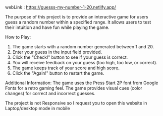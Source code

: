 webLink : https://guesss-my-number-1-20.netlify.app/

The purpose of this project is to provide an interactive game for users guess a random number within a specified range. It allows users to test their intuition and have fun while playing the game.

How to Play:
1. The game starts with a random number generated between 1 and 20.
2. Enter your guess in the input field provided.
3. Click the "Check!" button to see if your guess is correct.
4. You will receive feedback on your guess (too high, too low, or correct).
5. The game keeps track of your score and high score.
6. Click the "Again!" button to restart the game.

Additional Information:
The game uses the Press Start 2P font from Google Fonts for a retro gaming feel.
The game provides visual cues (color changes) for correct and incorrect guesses.

The project is not Responsive so I request you to open this website in Laptop/desktop mode in mobile
